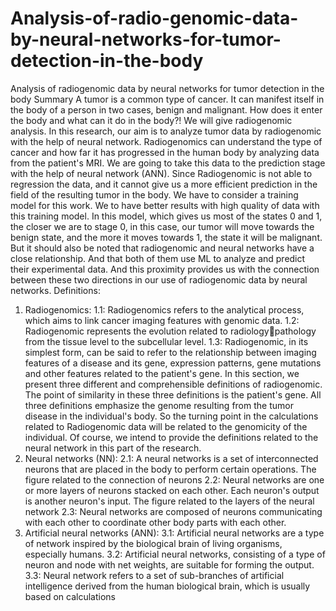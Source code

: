 # Analysis-of-radio-genomic-data-by-neural-networks-for-tumor-detection-in-the-body
Analysis of radiogenomic data by neural networks for 
tumor detection in the body
Summary
A tumor is a common type of cancer. It can manifest itself in the body of 
a person in two cases, benign and malignant. How does it enter the body 
and what can it do in the body?! We will give radiogenomic analysis. In 
this research, our aim is to analyze tumor data by radiogenomic with the 
help of neural network. Radiogenomics can understand the type of 
cancer and how far it has progressed in the human body by analyzing 
data from the patient's MRI. We are going to take this data to the 
prediction stage with the help of neural network (ANN). Since 
Radiogenomic is not able to regression the data, and it cannot give us a 
more efficient prediction in the field of the resulting tumor in the body. 
We have to consider a training model for this work. We to have better 
results with high quality of data with this training model. In this model, 
which gives us most of the states 0 and 1, the closer we are to stage 0, in 
this case, our tumor will move towards the benign state, and the more it 
moves towards 1, the state it will be malignant.
But it should also be noted that radiogenomic and neural networks have 
a close relationship. And that both of them use ML to analyze and 
predict their experimental data. And this proximity provides us with the 
connection between these two directions in our use of radiogenomic data 
by neural networks.
Definitions:
1. Radiogenomics:
1.1: Radiogenomics refers to the analytical process, which aims to link 
cancer imaging features with genomic data.
1.2: Radiogenomic represents the evolution related to radiology￾pathology from the tissue level to the subcellular level.
1.3: Radiogenomic, in its simplest form, can be said to refer to the 
relationship between imaging features of a disease and its gene, 
expression patterns, gene mutations and other features related to the 
patient's gene.
In this section, we present three different and comprehensible definitions 
of radiogenomic. The point of similarity in these three definitions is the 
patient's gene. All three definitions emphasize the genome resulting 
from the tumor disease in the individual's body. So the turning point in 
the calculations related to Radiogenomic data will be related to the 
genomicity of the individual. Of course, we intend to provide the 
definitions related to the neural network in this part of the research.
2. Neural networks (NN):
2.1: A neural networks is a set of interconnected neurons that are placed 
in the body to perform certain operations.
The figure related to the connection of neurons
2.2: Neural networks are one or more layers of neurons stacked on each 
other. Each neuron's output is another neuron's input.
The figure related to the layers of the neural network
2.3: Neural networks are composed of neurons communicating with 
each other to coordinate other body parts with each other.
3. Artificial neural networks (ANN):
3.1: Artificial neural networks are a type of network inspired by the 
biological brain of living organisms, especially humans.
3.2: Artificial neural networks, consisting of a type of neuron and node 
with net weights, are suitable for forming the output.
3.3: Neural network refers to a set of sub-branches of artificial 
intelligence derived from the human biological brain, which is usually 
based on calculations
